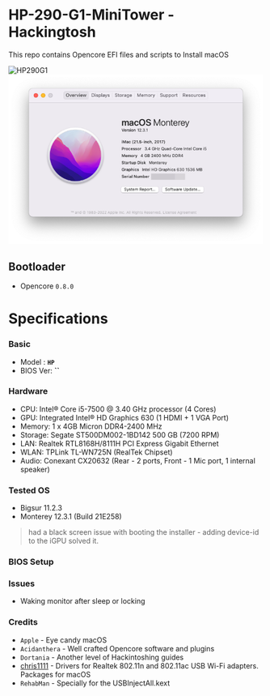 # HP-290-G1-MiniTower - Hackingtosh
This repo contains Opencore EFI files and scripts to Install macOS


![HP290G1](https://ssl-product-images.www8-hp.com/digmedialib/prodimg/lowres/c05511779.png) ![Moneterey](./Monterey.png)

## Bootloader
- Opencore `0.8.0`

# Specifications


### Basic
- Model : **`HP`**
- BIOS Ver: **``**


### Hardware

- CPU: Intel® Core i5-7500 @ 3.40 GHz processor (4 Cores)
- GPU: Integrated Intel® HD Graphics 630 (1 HDMI + 1 VGA Port)
- Memory: 1 x 4GB Micron DDR4-2400 MHz  
- Storage: Segate ST500DM002-1BD142 500 GB (7200 RPM) 
- LAN: Realtek RTL8168H/8111H PCI Express Gigabit Ethernet
- WLAN: TPLink TL-WN725N (RealTek Chipset) 
- Audio: Conexant CX20632 (Rear - 2 ports, Front - 1 Mic port, 1 internal speaker)

### Tested OS

- Bigsur 11.2.3 
- Monterey 12.3.1 (Build 21E258)
> had a black screen issue with booting the installer - adding device-id to the iGPU solved it.


### BIOS Setup



### Issues

- Waking monitor after sleep or locking


### Credits

- `Apple` - Eye candy macOS
- `Acidanthera` - Well crafted Opencore software and plugins
- `Dortania` - Another level of Hackintoshing guides
- [chris1111](https://github.com/chris1111) - Drivers for Realtek 802.11n and 802.11ac USB Wi-Fi adapters. Packages for macOS
- `RehabMan` - Specially for the USBInjectAll.kext
